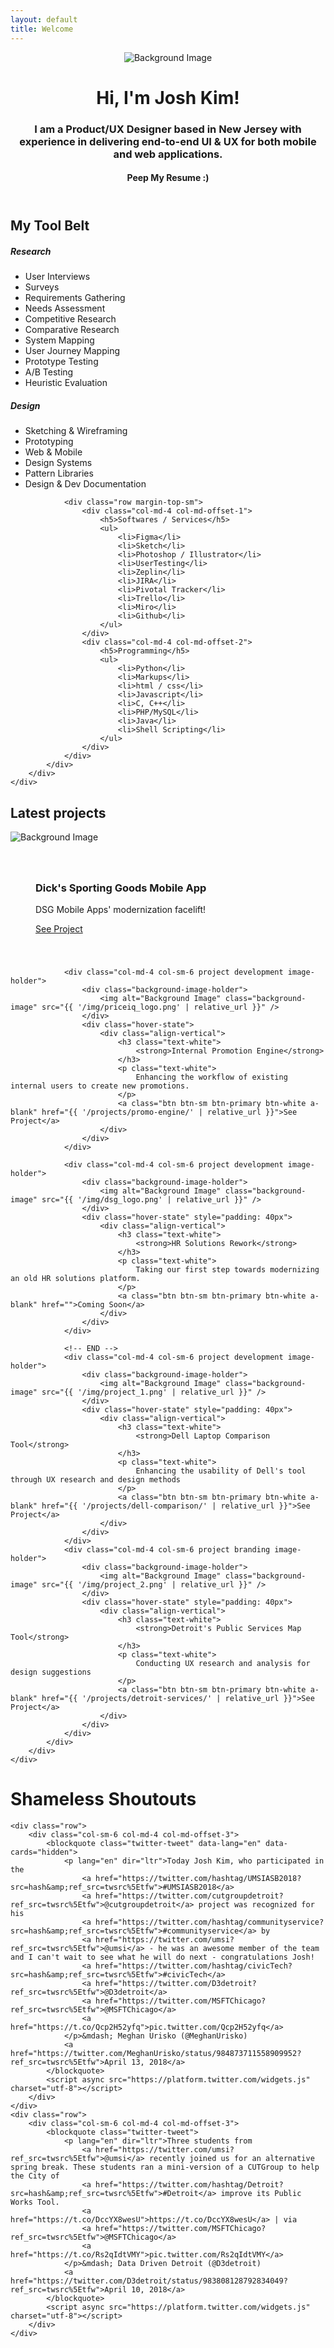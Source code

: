 ```yaml
---
layout: default
title: Welcome
---
```


<header class="header-icons overlay">
    <div class="background-image-holder parallax-background">
        <img alt="Background Image" class="background-image" src="{{ '/img/header_image.png' | relative_url }}" />
    </div>
    <div class="container">
        <div class="row">
            <div class="col-md-8 col-md-offset-2 col-sm-10 col-sm-offset-1 text-left">
                <h1 class="text-white">
                    <strong>Hi, I'm Josh Kim!</strong>
                </h1>
                <h3 class="text-white">
                    I am a Product/UX Designer based in New Jersey with experience in delivering end-to-end UI &amp; UX for both mobile and web applications.
                </h3>
                <h4 class="text-white space-bottom-medium">
                </h4>
                <a href="{{ '/KIM_RESUME.pdf' | relative_url }}" target="_blank" style="text-decoration: white underline !important;">
                    <h4 class="text-white">
                        Peep My Resume :)
                    </h4>
                </a>
            </div>
        </div>
    </div>
</header>

<section>
    <div class="container">
        <div class="row">
            <div class="col-md-8 col-md-offset-2 col-sm-10 col-sm-offset-1 text-left">
                <h1>My Tool Belt</h1>
                <div class="row">
                    <div class="col-md-4 col-md-offset-1">
                        <h5>Research</h5>
                        <ul>
                            <li>User Interviews</li>
                            <li>Surveys</li>
                            <li>Requirements Gathering</li>
                            <li>Needs Assessment</li>
                            <li>Competitive Research</li>
                            <li>Comparative Research</li>
                            <li>System Mapping</li>
                            <li>User Journey Mapping</li>
                            <li>Prototype Testing</li>
                            <li>A/B Testing</li>
                            <li>Heuristic Evaluation</li>
                        </ul>
                    </div>
                    <div class="col-md-4 col-md-offset-2">
                        <h5>Design</h5>
                        <ul>
                            <li>Sketching & Wireframing</li>
                            <li>Prototyping</li>
                            <li>Web &amp; Mobile</li>
                            <li>Design Systems</li>
                            <li>Pattern Libraries</li>
                            <li>Design &amp; Dev Documentation</li>
                        </ul>
                    </div>
                </div>

                <div class="row margin-top-sm">
                    <div class="col-md-4 col-md-offset-1">
                        <h5>Softwares / Services</h5>
                        <ul>
                            <li>Figma</li>
                            <li>Sketch</li>
                            <li>Photoshop / Illustrator</li>
                            <li>UserTesting</li>
                            <li>Zeplin</li>
                            <li>JIRA</li>
                            <li>Pivotal Tracker</li>
                            <li>Trello</li>
                            <li>Miro</li>
                            <li>Github</li>
                        </ul>
                    </div>
                    <div class="col-md-4 col-md-offset-2">
                        <h5>Programming</h5>
                        <ul>
                            <li>Python</li>
                            <li>Markups</li>
                            <li>html / css</li>
                            <li>Javascript</li>
                            <li>C, C++</li>
                            <li>PHP/MySQL</li>
                            <li>Java</li>
                            <li>Shell Scripting</li>
                        </ul>
                    </div>
                </div>
            </div>
        </div>
    </div>
</section>

<section class="no-pad-bottom projects-gallery">
    <div class="container">
        <div class="row">
            <div class="col-md-8 col-md-offset-2 col-sm-10 col-sm-offset-1 text-left">
                <h1>Latest projects</h1>
            </div>
        </div>
    </div>
    <div class="projects-wrapper clearfix">
        <div class="container">
            <div class="projects-container column-projects">
                <!-- TEMP PROJECTS -->
                <div class="col-md-4 col-sm-6 project development image-holder">
                    <div class="background-image-holder">
                        <img alt="Background Image" class="background-image" src="{{ '/img/new_home.jpg' | relative_url }}" />
                    </div>
                    <div class="hover-state" style="padding: 40px">
                        <div class="align-vertical">
                            <h3 class="text-white">
                                <strong>Dick's Sporting Goods Mobile App</strong>
                            </h3>
                            <p class="text-white">
                                DSG Mobile Apps' modernization facelift!
                            </p>
                            <a class="btn btn-sm btn-primary btn-white a-blank" href="{{ '/projects/dsg-app/' | relative_url }}">See Project</a>
                        </div>
                    </div>
                </div>

                <div class="col-md-4 col-sm-6 project development image-holder">
                    <div class="background-image-holder">
                        <img alt="Background Image" class="background-image" src="{{ '/img/priceiq_logo.png' | relative_url }}" />
                    </div>
                    <div class="hover-state">
                        <div class="align-vertical">
                            <h3 class="text-white">
                                <strong>Internal Promotion Engine</strong>
                            </h3>
                            <p class="text-white">
                                Enhancing the workflow of existing internal users to create new promotions.
                            </p>
                            <a class="btn btn-sm btn-primary btn-white a-blank" href="{{ '/projects/promo-engine/' | relative_url }}">See Project</a>
                        </div>
                    </div>
                </div>

                <div class="col-md-4 col-sm-6 project development image-holder">
                    <div class="background-image-holder">
                        <img alt="Background Image" class="background-image" src="{{ '/img/dsg_logo.png' | relative_url }}" />
                    </div>
                    <div class="hover-state" style="padding: 40px">
                        <div class="align-vertical">
                            <h3 class="text-white">
                                <strong>HR Solutions Rework</strong>
                            </h3>
                            <p class="text-white">
                                Taking our first step towards modernizing an old HR solutions platform.
                            </p>
                            <a class="btn btn-sm btn-primary btn-white a-blank" href="">Coming Soon</a>
                        </div>
                    </div>
                </div>

                <!-- END -->
                <div class="col-md-4 col-sm-6 project development image-holder">
                    <div class="background-image-holder">
                        <img alt="Background Image" class="background-image" src="{{ '/img/project_1.png' | relative_url }}" />
                    </div>
                    <div class="hover-state" style="padding: 40px">
                        <div class="align-vertical">
                            <h3 class="text-white">
                                <strong>Dell Laptop Comparison Tool</strong>
                            </h3>
                            <p class="text-white">
                                Enhancing the usability of Dell's tool through UX research and design methods
                            </p>
                            <a class="btn btn-sm btn-primary btn-white a-blank" href="{{ '/projects/dell-comparison/' | relative_url }}">See Project</a>
                        </div>
                    </div>
                </div>
                <div class="col-md-4 col-sm-6 project branding image-holder">
                    <div class="background-image-holder">
                        <img alt="Background Image" class="background-image" src="{{ '/img/project_2.png' | relative_url }}" />
                    </div>
                    <div class="hover-state" style="padding: 40px">
                        <div class="align-vertical">
                            <h3 class="text-white">
                                <strong>Detroit's Public Services Map Tool</strong>
                            </h3>
                            <p class="text-white">
                                Conducting UX research and analysis for design suggestions
                            </p>
                            <a class="btn btn-sm btn-primary btn-white a-blank" href="{{ '/projects/detroit-services/' | relative_url }}">See Project</a>
                        </div>
                    </div>
                </div>
            </div>
        </div>
    </div>
</section>

<div class="container">
    <div class="row">
        <div class="col-md-8 col-md-offset-2 col-sm-10 col-sm-offset-1 text-left">
            <h1>Shameless Shoutouts</h1>
        </div>
    </div>

    <div class="row">
        <div class="col-sm-6 col-md-4 col-md-offset-3">
            <blockquote class="twitter-tweet" data-lang="en" data-cards="hidden">
                <p lang="en" dir="ltr">Today Josh Kim, who participated in the
                    <a href="https://twitter.com/hashtag/UMSIASB2018?src=hash&amp;ref_src=twsrc%5Etfw">#UMSIASB2018</a>
                    <a href="https://twitter.com/cutgroupdetroit?ref_src=twsrc%5Etfw">@cutgroupdetroit</a> project was recognized for his
                    <a href="https://twitter.com/hashtag/communityservice?src=hash&amp;ref_src=twsrc%5Etfw">#communityservice</a> by
                    <a href="https://twitter.com/umsi?ref_src=twsrc%5Etfw">@umsi</a> - he was an awesome member of the team and I can't wait to see what he will do next - congratulations Josh!
                    <a href="https://twitter.com/hashtag/civicTech?src=hash&amp;ref_src=twsrc%5Etfw">#civicTech</a>
                    <a href="https://twitter.com/D3detroit?ref_src=twsrc%5Etfw">@D3detroit</a>
                    <a href="https://twitter.com/MSFTChicago?ref_src=twsrc%5Etfw">@MSFTChicago</a>
                    <a href="https://t.co/Qcp2H52yfq">pic.twitter.com/Qcp2H52yfq</a>
                </p>&mdash; Meghan Urisko (@MeghanUrisko)
                <a href="https://twitter.com/MeghanUrisko/status/984873711558909952?ref_src=twsrc%5Etfw">April 13, 2018</a>
            </blockquote>
            <script async src="https://platform.twitter.com/widgets.js" charset="utf-8"></script>
        </div>
    </div>
    <div class="row">
        <div class="col-sm-6 col-md-4 col-md-offset-3">
            <blockquote class="twitter-tweet">
                <p lang="en" dir="ltr">Three students from
                    <a href="https://twitter.com/umsi?ref_src=twsrc%5Etfw">@umsi</a> recently joined us for an alternative spring break. These students ran a mini-version of a CUTGroup to help the City of
                    <a href="https://twitter.com/hashtag/Detroit?src=hash&amp;ref_src=twsrc%5Etfw">#Detroit</a> improve its Public Works Tool.
                    <a href="https://t.co/DccYX8wesU">https://t.co/DccYX8wesU</a> | via
                    <a href="https://twitter.com/MSFTChicago?ref_src=twsrc%5Etfw">@MSFTChicago</a>
                    <a href="https://t.co/Rs2qIdtVMY">pic.twitter.com/Rs2qIdtVMY</a>
                </p>&mdash; Data Driven Detroit (@D3detroit)
                <a href="https://twitter.com/D3detroit/status/983808128792834049?ref_src=twsrc%5Etfw">April 10, 2018</a>
            </blockquote>
            <script async src="https://platform.twitter.com/widgets.js" charset="utf-8"></script>
        </div>
    </div>
</div> 